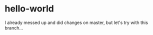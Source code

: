 hello-world
===========

I already messed up and did changes on master, but let's try with this branch...
